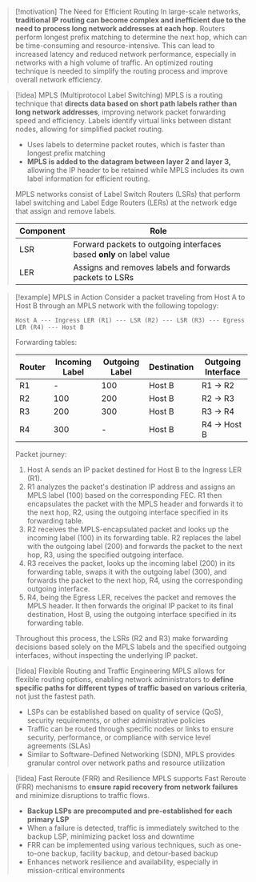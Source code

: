 > [!motivation] The Need for Efficient Routing
> In large-scale networks, **traditional IP routing can become complex and inefficient due to the need to process long network addresses at each hop**. Routers perform longest prefix matching to determine the next hop, which can be time-consuming and resource-intensive. This can lead to increased latency and reduced network performance, especially in networks with a high volume of traffic. An optimized routing technique is needed to simplify the routing process and improve overall network efficiency.

> [!idea] MPLS (Multiprotocol Label Switching)
> MPLS is a routing technique that **directs data based on short path labels rather than long network addresses**, improving network packet forwarding speed and efficiency. Labels identify virtual links between distant nodes, allowing for simplified packet routing.
> - Uses labels to determine packet routes, which is faster than longest prefix matching
> - **MPLS is added to the datagram between layer 2 and layer 3,** allowing the IP header to be retained while MPLS includes its own label information for efficient routing.
> 
> MPLS networks consist of Label Switch Routers (LSRs) that perform label switching and Label Edge Routers (LERs) at the network edge that assign and remove labels. 
> 
> | Component | Role |
> |-----------|------|
> | LSR | Forward packets to outgoing interfaces based **only** on label value |
> | LER | Assigns and removes labels and forwards packets to LSRs |


> [!example] MPLS in Action
> Consider a packet traveling from Host A to Host B through an MPLS network with the following topology:
> 
> ```
> Host A --- Ingress LER (R1) --- LSR (R2) --- LSR (R3) --- Egress LER (R4) --- Host B
> ```
> 
> Forwarding tables:
> 
> | Router | Incoming Label | Outgoing Label | Destination | Outgoing Interface |
> |--------|----------------|----------------|-------------|-------------------|
> | R1     | -              | 100            | Host B      | R1 -> R2          |
> | R2     | 100            | 200            | Host B      | R2 -> R3          |
> | R3     | 200            | 300            | Host B      | R3 -> R4          |
> | R4     | 300            | -              | Host B      | R4 -> Host B      |
> 
> Packet journey:
> 1. Host A sends an IP packet destined for Host B to the Ingress LER (R1).
> 2. R1 analyzes the packet's destination IP address and assigns an MPLS label (100) based on the corresponding FEC. R1 then encapsulates the packet with the MPLS header and forwards it to the next hop, R2, using the outgoing interface specified in its forwarding table.
> 3. R2 receives the MPLS-encapsulated packet and looks up the incoming label (100) in its forwarding table. R2 replaces the label with the outgoing label (200) and forwards the packet to the next hop, R3, using the specified outgoing interface.
> 4. R3 receives the packet, looks up the incoming label (200) in its forwarding table, swaps it with the outgoing label (300), and forwards the packet to the next hop, R4, using the corresponding outgoing interface.
> 5. R4, being the Egress LER, receives the packet and removes the MPLS header. It then forwards the original IP packet to its final destination, Host B, using the outgoing interface specified in its forwarding table.
> 
> Throughout this process, the LSRs (R2 and R3) make forwarding decisions based solely on the MPLS labels and the specified outgoing interfaces, without inspecting the underlying IP packet.

> [!idea] Flexible Routing and Traffic Engineering
> MPLS allows for flexible routing options, enabling network administrators to **define specific paths for different types of traffic based on various criteria**, not just the fastest path.
> - LSPs can be established based on quality of service (QoS), security requirements, or other administrative policies
> - Traffic can be routed through specific nodes or links to ensure security, performance, or compliance with service level agreements (SLAs)
> - Similar to Software-Defined Networking (SDN), MPLS provides granular control over network paths and resource utilization

> [!idea] Fast Reroute (FRR) and Resilience
> MPLS supports Fast Reroute (FRR) mechanisms to e**nsure rapid recovery from network failures** and minimize disruptions to traffic flows.
> - **Backup LSPs are precomputed and pre-established for each primary LSP**
> - When a failure is detected, traffic is immediately switched to the backup LSP, minimizing packet loss and downtime
> - FRR can be implemented using various techniques, such as one-to-one backup, facility backup, and detour-based backup
> - Enhances network resilience and availability, especially in mission-critical environments

